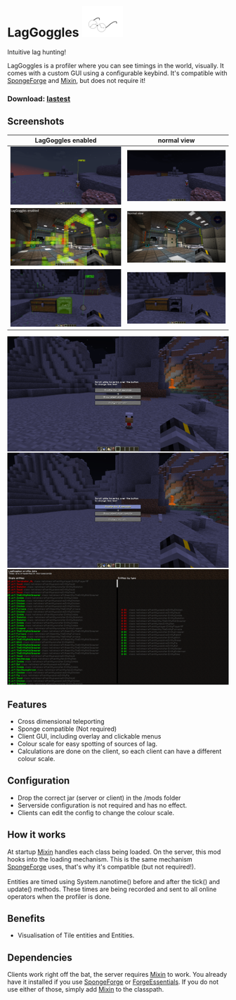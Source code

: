 # LagGoggles <img height="70" src="docs/logo.png">
Intuitive lag hunting!

LagGoggles is a profiler where you can see timings in the world, visually. It comes with a custom GUI using a configurable keybind. It's compatible with [SpongeForge](https://github.com/SpongePowered/SpongeForge) and [Mixin](https://github.com/SpongePowered/Mixin), but does not require it!

### Download: [lastest](https://github.com/TerminatorNL/LagGoggles/releases/latest)

## Screenshots

| LagGoggles enabled | normal view |
| --- | ---|
| ![alt text](docs/2-enabled.png "With laggoggles")     | ![alt text](docs/2-disabled.png "Without laggoggles") |
| ![alt text](docs/1-enabled.png "With laggoggles")     | ![alt text](docs/1-disabled.png "Without laggoggles") |
| ![alt text](docs/3-enabled.png "With laggoggles")     | ![alt text](docs/3-disabled.png "Without laggoggles") |

![alt text](docs/menu.png "LagGoggles menu")
![alt text](docs/menu-5sec.png "LagGoggles menu")
![alt text](docs/timingsmenu.png "Analyzer")

## Features
* Cross dimensional teleporting
* Sponge compatible (Not required)
* Client GUI, including overlay and clickable menus
* Colour scale for easy spotting of sources of lag.
* Calculations are done on the client, so each client can have a different colour scale.

## Configuration
* Drop the correct jar (server or client) in the /mods folder
* Serverside configuration is not required and has no effect.
* Clients can edit the config to change the colour scale.

## How it works
At startup [Mixin](https://github.com/SpongePowered/Mixin) handles each class being loaded. On the server, this mod hooks into the loading mechanism. This is the same mechanism [SpongeForge](https://github.com/SpongePowered/SpongeForge) uses, that's why it's compatible (but not required!).<br>
<br>
Entities are timed using System.nanotime() before and after the tick() and update() methods. These times are being recorded and sent to all online operators when the profiler is done.

## Benefits
* Visualisation of Tile entities and Entities.

## Dependencies
Clients work right off the bat, the server requires [Mixin](https://github.com/SpongePowered/Mixin) to work. You already have it installed if you use [SpongeForge](https://github.com/SpongePowered/SpongeForge) or [ForgeEssentials](https://github.com/ForgeEssentials/ForgeEssentials/). If you do not use either of those, simply add [Mixin](https://github.com/SpongePowered/Mixin) to the classpath.
